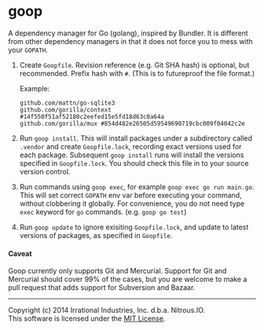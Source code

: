 goop
====

A dependency manager for Go (golang), inspired by Bundler. It is different from other dependency managers in that it does not force you to mess with your `GOPATH`.

1. Create `Goopfile`. Revision reference (e.g. Git SHA hash) is optional, but recommended. Prefix hash with `#`. (This is to futureproof the file format.)

   Example:
   ```
   github.com/mattn/go-sqlite3
   github.com/gorilla/context #14f550f51af52180c2eefed15e5fd18d63c0a64a
   github.com/gorilla/mux #854d482e26505d59549690719cbc009f04042c2e
   ```

2. Run `goop install`. This will install packages under a subdirectory called `.vendor` and create `Goopfile.lock`, recording exact versions used for each package. Subsequent `goop install` runs will install the versions specified in `Goopfile.lock`. You should check this file in to your source version control.

3. Run commands using `goop exec`, for example `goop exec go run main.go`. This will set correct `GOPATH` env var before executing your command, without clobbering it globally. For convenience, you do not need type `exec` keyword for `go` commands. (e.g. `goop go test`)

4. Run `goop update` to ignore exisiting `Goopfile.lock`, and update to latest versions of packages, as specified in `Goopfile`.

#### Caveat

Goop currently only supports Git and Mercurial. Support for Git and Mercurial should cover 99% of the cases, but you are welcome to make a pull request that adds support for Subversion and Bazaar.

- - -
Copyright (c) 2014 Irrational Industries, Inc. d.b.a. Nitrous.IO.<br>
This software is licensed under the [MIT License](http://github.com/nitrous-io/goop/raw/master/LICENSE).
